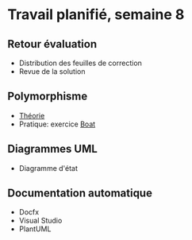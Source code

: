 # Travail planifié, semaine 8

## Retour évaluation

- Distribution des feuilles de correction
- Revue de la solution

## Polymorphisme

- [Théorie](../supports/source/polymorphisme.md)
- Pratique: exercice [Boat](../exos/Boat/)

## Diagrammes UML

- Diagramme d'état

## Documentation automatique

- Docfx
- Visual Studio
- PlantUML
